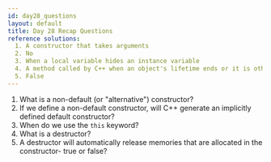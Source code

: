 ```yaml
---
id: day28_questions
layout: default
title: Day 28 Recap Questions
reference solutions:
  1. A constructor that takes arguments
  2. No
  3. When a local variable hides an instance variable
  4. A method called by C++ when an object's lifetime ends or it is otherwise deallocated
  5. False
---
```


1. What is a non-default (or "alternative") constructor?
2. If we define a non-default constructor, will C++ generate an implicitly defined default constructor?
3. When do we use the `this` keyword?
4. What is a destructor?
5. A destructor will automatically release memories that are allocated in the constructor- true or false?
